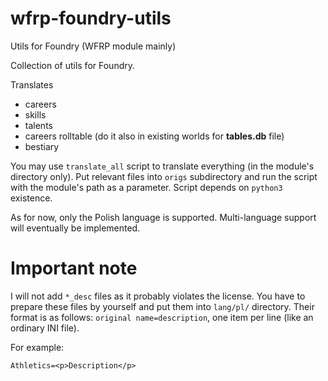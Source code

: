 # wfrp-foundry-utils
Utils for Foundry (WFRP module mainly)

Collection of utils for Foundry.

Translates
- careers
- skills
- talents
- careers rolltable (do it also in existing worlds for **tables.db** file)
- bestiary

You may use `translate_all` script to translate everything (in the module's directory only). Put relevant files into `origs`
subdirectory and run the script with the module's path as a parameter. Script depends on `python3` existence.

As for now, only the Polish language is supported. Multi-language support will eventually be implemented.
# Important note

I will not add `*_desc` files as it probably violates the license. You have to prepare these files by yourself and put them
into `lang/pl/` directory. Their format is as follows:
`original name=description`, one item per line (like an ordinary INI file).

For example:

`Athletics=<p>Description</p>`
